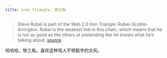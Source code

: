 ```yaml
---
title: iron triangle  铁三角
---
```


<blockquote>
  <p>Steve Rubel is part of the Web 2.0 Iron Triangle: Rubel-Scoble-Arrington. Rubel is the weakest link in this chain, which means that he is not as good as the others at pretending like he knows what he&#8217;s talking about. <a href="http://feeds.feedburner.com/~r/uncov/~3/134576758/internets-marketing-serious-business">source</a></p>
</blockquote>

<p>哈哈哈。铁三角。喜欢这种骂人不带脏字的文风。</p>
